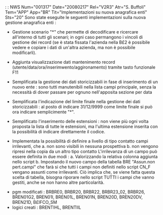  :  : NWS Num="001317" Date="20080217" Rel="V2R3" Atr="S. Buffoli" Tem="APP" App="BR" Tit="Implementazioni su nuova anagrafica enti" Sts="20"
Sono state eseguite le seguenti implementazioni sulla nuova gestione anagrafica enti : 

- Gestione scenario "*" che permette di decodificare e ricercare all'interno di tutti gli scenari;
in ogni caso permangono i vincoli di gestione dei record (se è stata fissata l'azienda nella B£2 è possibile vedere e copiare i dati di un'altra azienda, ma non è possibile modificarli).

- Aggiunta visualizzazione dati mantenimento record (utente/data/ora/inserimwento/aggironamento)
tramite tasto funzionale F11

- Semplificata la gestione dei dati storicizzabili in fase di inserimento di un nuovo ente : 
sono tutti manutenibili nella lista campi principale, senza la necessità di dover passare per ognuno nell'apposita sezione per data

- Semplificata l'indicazione del limite finale nella gestione dei dati storicizzabili :  al posto
di indicare 31/12/9999 come limite finale si può ora indicare semplicimente "*".

- Semplificato l'inserimento delle estensioni :  non viene più ogni volta proposta la lista
di tutte le estensioni, ma l'ultima estensione inserita con la possibilità di indicare direttamente
il codice.

- Implementata la possibilità di definire a livello di tipo contatto campi irrilevanti, che
a. non sono visibili in nessuna prospettiva
b. non vengono ripresi nella copia da un altro tipo contatto
L'irrilevanza di un campo può essere definita in due modi : 
a. Valorizzando la relativa colonna aggiunta nello script
b. Impostando il nuovo campo della tabella BRE "Assun.non pert.campi" che farà si che tutti i campi
non definiti nello script CN_F vengano assunti come irrilevanti. Ciò implica che, se viene fatta questa scelta di tabella, bisogna riporare nello script TUTTI i campi che vanno gestiti, anche se non hanno altre particolarità.

* pgm modificati :  BRBRE0, BRBR20, BRBR22, BRBR23_02, BRBR26, BREN01G2, BREN01I, BREN01L, BREN01N, BREN20D, BREN20DV, BREN21D, B£IFCO_SM
* logici creati :  BRENTIHL, BRENTIIL

